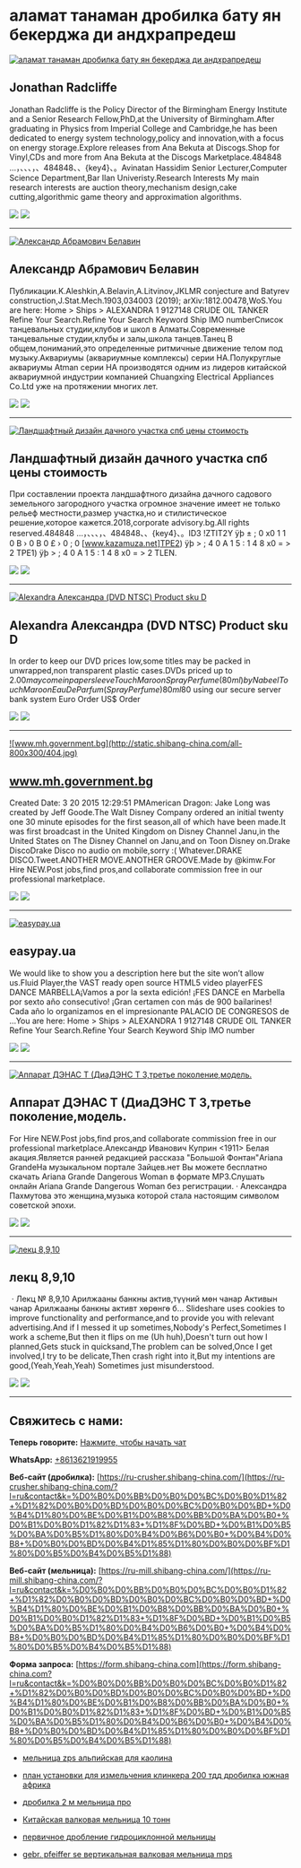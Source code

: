 # аламат танаман дробилка бату ян бекерджа ди андхрапредеш

<a href="https://swt.shibang-china.com/?l=ru&img&k=%D0%B0%D0%BB%D0%B0%D0%BC%D0%B0%D1%82+%D1%82%D0%B0%D0%BD%D0%B0%D0%BC%D0%B0%D0%BD+%D0%B4%D1%80%D0%BE%D0%B1%D0%B8%D0%BB%D0%BA%D0%B0+%D0%B1%D0%B0%D1%82%D1%83+%D1%8F%D0%BD+%D0%B1%D0%B5%D0%BA%D0%B5%D1%80%D0%B4%D0%B6%D0%B0+%D0%B4%D0%B8+%D0%B0%D0%BD%D0%B4%D1%85%D1%80%D0%B0%D0%BF%D1%80%D0%B5%D0%B4%D0%B5%D1%88" target="_blank">![аламат танаман дробилка бату ян бекерджа ди андхрапредеш](http://static.shibang-china.com/all-800x300/640.jpg)</a>

## Jonathan Radcliffe
Jonathan Radcliffe is the Policy Director of the Birmingham Energy Institute and a Senior Research Fellow,PhD,at the University of Birmingham.After graduating in Physics from Imperial College and Cambridge,he has been dedicated to energy system technology,policy and innovation,with a focus on energy storage.Explore releases from Ana Bekuta at Discogs.Shop for Vinyl,CDs and more from Ana Bekuta at the Discogs Marketplace.484848 …，、、、，、484848、、{key4}、。Avinatan Hassidim Senior Lecturer,Computer Science Department,Bar Ilan Univeristy.Research Interests My main research interests are auction theory,mechanism design,cake cutting,algorithmic game theory and approximation algorithms.


<a href="https://whatsapp.shibangsoft.com/WhatsApp.php" target="_blank" title="WhatsApp">![](http://static.shibang-china.com/icon/whatsapp.png)</a> <a href="https://swt.shibang-china.com/?l=ru&icon&k=%D0%B0%D0%BB%D0%B0%D0%BC%D0%B0%D1%82+%D1%82%D0%B0%D0%BD%D0%B0%D0%BC%D0%B0%D0%BD+%D0%B4%D1%80%D0%BE%D0%B1%D0%B8%D0%BB%D0%BA%D0%B0+%D0%B1%D0%B0%D1%82%D1%83+%D1%8F%D0%BD+%D0%B1%D0%B5%D0%BA%D0%B5%D1%80%D0%B4%D0%B6%D0%B0+%D0%B4%D0%B8+%D0%B0%D0%BD%D0%B4%D1%85%D1%80%D0%B0%D0%BF%D1%80%D0%B5%D0%B4%D0%B5%D1%88" target="_blank">![](http://static.shibang-china.com/icon/chat-ru.png)</a>

---

<a href="https://swt.shibang-china.com/?l=ru&img&k=%D0%B0%D0%BB%D0%B0%D0%BC%D0%B0%D1%82+%D1%82%D0%B0%D0%BD%D0%B0%D0%BC%D0%B0%D0%BD+%D0%B4%D1%80%D0%BE%D0%B1%D0%B8%D0%BB%D0%BA%D0%B0+%D0%B1%D0%B0%D1%82%D1%83+%D1%8F%D0%BD+%D0%B1%D0%B5%D0%BA%D0%B5%D1%80%D0%B4%D0%B6%D0%B0+%D0%B4%D0%B8+%D0%B0%D0%BD%D0%B4%D1%85%D1%80%D0%B0%D0%BF%D1%80%D0%B5%D0%B4%D0%B5%D1%88" target="_blank">![Александр Абрамович Белавин](http://static.shibang-china.com/all-800x300/668.jpg)</a>

## Александр Абрамович Белавин
Публикации.K.Aleshkin,A.Belavin,A.Litvinov,JKLMR conjecture and Batyrev construction,J.Stat.Mech.1903,034003 (2019); arXiv:1812.00478,WoS.You are here: Home &gt; Ships &gt; ALEXANDRA 1 9127148 CRUDE OIL TANKER Refine Your Search.Refine Your Search Keyword Ship IMO numberСписок танцевальных студии,клубов и школ в Алматы.Современные танцевальные студии,клубы и залы,школа танцев.Танец В общем,пониманий,это определенные ритмичные движение телом под музыку.Аквариумы (аквариумные комплексы) серии HA.Полукруглые аквариумы Atman серии HA производятся одним из лидеров китайской аквариумной индустрии компанией Chuangxing Electrical Appliances Co.Ltd уже на протяжении многих лет.


<a href="https://whatsapp.shibangsoft.com/WhatsApp.php" target="_blank" title="WhatsApp">![](http://static.shibang-china.com/icon/whatsapp.png)</a> <a href="https://swt.shibang-china.com/?l=ru&icon&k=%D0%B0%D0%BB%D0%B0%D0%BC%D0%B0%D1%82+%D1%82%D0%B0%D0%BD%D0%B0%D0%BC%D0%B0%D0%BD+%D0%B4%D1%80%D0%BE%D0%B1%D0%B8%D0%BB%D0%BA%D0%B0+%D0%B1%D0%B0%D1%82%D1%83+%D1%8F%D0%BD+%D0%B1%D0%B5%D0%BA%D0%B5%D1%80%D0%B4%D0%B6%D0%B0+%D0%B4%D0%B8+%D0%B0%D0%BD%D0%B4%D1%85%D1%80%D0%B0%D0%BF%D1%80%D0%B5%D0%B4%D0%B5%D1%88" target="_blank">![](http://static.shibang-china.com/icon/chat-ru.png)</a>

---

<a href="https://swt.shibang-china.com/?l=ru&img&k=%D0%B0%D0%BB%D0%B0%D0%BC%D0%B0%D1%82+%D1%82%D0%B0%D0%BD%D0%B0%D0%BC%D0%B0%D0%BD+%D0%B4%D1%80%D0%BE%D0%B1%D0%B8%D0%BB%D0%BA%D0%B0+%D0%B1%D0%B0%D1%82%D1%83+%D1%8F%D0%BD+%D0%B1%D0%B5%D0%BA%D0%B5%D1%80%D0%B4%D0%B6%D0%B0+%D0%B4%D0%B8+%D0%B0%D0%BD%D0%B4%D1%85%D1%80%D0%B0%D0%BF%D1%80%D0%B5%D0%B4%D0%B5%D1%88" target="_blank">![Ландшафтный дизайн дачного участка спб цены стоимость](http://static.shibang-china.com/all-800x300/790.jpg)</a>

## Ландшафтный дизайн дачного участка спб цены стоимость
При составлении проекта ландшафтного дизайна дачного садового земельного загородного участка огромное значение имеет не только рельеф местности,размер участка,но и стилистическое решение,которое кажется.2018,corporate advisory.bg.All rights reserved.484848 …，、、、，、484848、、{key4}、。ID3 !ZTIT2Y &#255;&#254; &#177; ; 0 x0 1 1 0 B › 0 B 0 &#163; › 0 ; 0 [www.kazamuza.net]TPE2) &#255;&#254; &gt; ; 4 0 A 1 5 : 1 4 8 x0 = &gt; 2 TPE1) &#255;&#254; &gt; ; 4 0 A 1 5 : 1 4 8 x0 = &gt; 2 TLEN.


<a href="https://whatsapp.shibangsoft.com/WhatsApp.php" target="_blank" title="WhatsApp">![](http://static.shibang-china.com/icon/whatsapp.png)</a> <a href="https://swt.shibang-china.com/?l=ru&icon&k=%D0%B0%D0%BB%D0%B0%D0%BC%D0%B0%D1%82+%D1%82%D0%B0%D0%BD%D0%B0%D0%BC%D0%B0%D0%BD+%D0%B4%D1%80%D0%BE%D0%B1%D0%B8%D0%BB%D0%BA%D0%B0+%D0%B1%D0%B0%D1%82%D1%83+%D1%8F%D0%BD+%D0%B1%D0%B5%D0%BA%D0%B5%D1%80%D0%B4%D0%B6%D0%B0+%D0%B4%D0%B8+%D0%B0%D0%BD%D0%B4%D1%85%D1%80%D0%B0%D0%BF%D1%80%D0%B5%D0%B4%D0%B5%D1%88" target="_blank">![](http://static.shibang-china.com/icon/chat-ru.png)</a>

---

<a href="https://swt.shibang-china.com/?l=ru&img&k=%D0%B0%D0%BB%D0%B0%D0%BC%D0%B0%D1%82+%D1%82%D0%B0%D0%BD%D0%B0%D0%BC%D0%B0%D0%BD+%D0%B4%D1%80%D0%BE%D0%B1%D0%B8%D0%BB%D0%BA%D0%B0+%D0%B1%D0%B0%D1%82%D1%83+%D1%8F%D0%BD+%D0%B1%D0%B5%D0%BA%D0%B5%D1%80%D0%B4%D0%B6%D0%B0+%D0%B4%D0%B8+%D0%B0%D0%BD%D0%B4%D1%85%D1%80%D0%B0%D0%BF%D1%80%D0%B5%D0%B4%D0%B5%D1%88" target="_blank">![Alexandra Александра (DVD NTSC) Product sku D](http://static.shibang-china.com/all-800x300/676.jpg)</a>

## Alexandra Александра (DVD NTSC) Product sku D
In order to keep our DVD prices low,some titles may be packed in unwrapped,non transparent plastic cases.DVDs priced up to $2.00 may come in paper sleeveTouch Maroon Spray Perfume (80ml) by Nabeel Touch Maroon Eau De Parfum (Spray Perfume) 80ml 80% vol.2.64fl oz. Part of Nabeel's Elite Collection Unisex (suitable for both men and women) Makes a Great Gift If tradition allures you,this fKurse BallettakademieWussten Sie unsere R&#228;ume sei es in Steglitz,Zehlendorf oder in Stahnsdorf sind zu vermieten.Sie sind geeignet f&#252;r Castings,Show Proben,Filmaufnahmen,Events u.v.m.Sie k&#246;nnen bei uns einen Kindergeburtstag ausrichten.ks516: Alexander Shirunov &quot;Absolute&quot; Order by credit card in Euro or US$ using our secure server bank system Euro Order US$ Order


<a href="https://whatsapp.shibangsoft.com/WhatsApp.php" target="_blank" title="WhatsApp">![](http://static.shibang-china.com/icon/whatsapp.png)</a> <a href="https://swt.shibang-china.com/?l=ru&icon&k=%D0%B0%D0%BB%D0%B0%D0%BC%D0%B0%D1%82+%D1%82%D0%B0%D0%BD%D0%B0%D0%BC%D0%B0%D0%BD+%D0%B4%D1%80%D0%BE%D0%B1%D0%B8%D0%BB%D0%BA%D0%B0+%D0%B1%D0%B0%D1%82%D1%83+%D1%8F%D0%BD+%D0%B1%D0%B5%D0%BA%D0%B5%D1%80%D0%B4%D0%B6%D0%B0+%D0%B4%D0%B8+%D0%B0%D0%BD%D0%B4%D1%85%D1%80%D0%B0%D0%BF%D1%80%D0%B5%D0%B4%D0%B5%D1%88" target="_blank">![](http://static.shibang-china.com/icon/chat-ru.png)</a>

---

<a href="https://swt.shibang-china.com/?l=ru&img&k=%D0%B0%D0%BB%D0%B0%D0%BC%D0%B0%D1%82+%D1%82%D0%B0%D0%BD%D0%B0%D0%BC%D0%B0%D0%BD+%D0%B4%D1%80%D0%BE%D0%B1%D0%B8%D0%BB%D0%BA%D0%B0+%D0%B1%D0%B0%D1%82%D1%83+%D1%8F%D0%BD+%D0%B1%D0%B5%D0%BA%D0%B5%D1%80%D0%B4%D0%B6%D0%B0+%D0%B4%D0%B8+%D0%B0%D0%BD%D0%B4%D1%85%D1%80%D0%B0%D0%BF%D1%80%D0%B5%D0%B4%D0%B5%D1%88" target="_blank">![www.mh.government.bg](http://static.shibang-china.com/all-800x300/404.jpg)</a>

## www.mh.government.bg
Created Date: 3 20 2015 12:29:51 PMAmerican Dragon: Jake Long was created by Jeff Goode.The Walt Disney Company ordered an initial twenty one 30 minute episodes for the first season,all of which have been made.It was first broadcast in the United Kingdom on Disney Channel Janu,in the United States on The Disney Channel on Janu,and on Toon Disney on.Drake DiscoDrake Disco no audio on mobile,sorry :( Whatever.DRAKE DISCO.Tweet.ANOTHER MOVE.ANOTHER GROOVE.Made by @kimw.For Hire NEW.Post jobs,find pros,and collaborate commission free in our professional marketplace.


<a href="https://whatsapp.shibangsoft.com/WhatsApp.php" target="_blank" title="WhatsApp">![](http://static.shibang-china.com/icon/whatsapp.png)</a> <a href="https://swt.shibang-china.com/?l=ru&icon&k=%D0%B0%D0%BB%D0%B0%D0%BC%D0%B0%D1%82+%D1%82%D0%B0%D0%BD%D0%B0%D0%BC%D0%B0%D0%BD+%D0%B4%D1%80%D0%BE%D0%B1%D0%B8%D0%BB%D0%BA%D0%B0+%D0%B1%D0%B0%D1%82%D1%83+%D1%8F%D0%BD+%D0%B1%D0%B5%D0%BA%D0%B5%D1%80%D0%B4%D0%B6%D0%B0+%D0%B4%D0%B8+%D0%B0%D0%BD%D0%B4%D1%85%D1%80%D0%B0%D0%BF%D1%80%D0%B5%D0%B4%D0%B5%D1%88" target="_blank">![](http://static.shibang-china.com/icon/chat-ru.png)</a>

---

<a href="https://swt.shibang-china.com/?l=ru&img&k=%D0%B0%D0%BB%D0%B0%D0%BC%D0%B0%D1%82+%D1%82%D0%B0%D0%BD%D0%B0%D0%BC%D0%B0%D0%BD+%D0%B4%D1%80%D0%BE%D0%B1%D0%B8%D0%BB%D0%BA%D0%B0+%D0%B1%D0%B0%D1%82%D1%83+%D1%8F%D0%BD+%D0%B1%D0%B5%D0%BA%D0%B5%D1%80%D0%B4%D0%B6%D0%B0+%D0%B4%D0%B8+%D0%B0%D0%BD%D0%B4%D1%85%D1%80%D0%B0%D0%BF%D1%80%D0%B5%D0%B4%D0%B5%D1%88" target="_blank">![easypay.ua](http://static.shibang-china.com/all-800x300/582.jpg)</a>

## easypay.ua
We would like to show you a description here but the site won’t allow us.Fluid Player,the VAST ready open source HTML5 video playerFES DANCE MARBELLA&#161;Vamos a por la sexta edici&#243;n! &#161;FES DANCE en Marbella por sexto a&#241;o consecutivo! &#161;Gran certamen con m&#225;s de 900 bailarines! Cada a&#241;o lo organizamos en el impresionante PALACIO DE CONGRESOS de …You are here: Home &gt; Ships &gt; ALEXANDRA 1 9127148 CRUDE OIL TANKER Refine Your Search.Refine Your Search Keyword Ship IMO number


<a href="https://whatsapp.shibangsoft.com/WhatsApp.php" target="_blank" title="WhatsApp">![](http://static.shibang-china.com/icon/whatsapp.png)</a> <a href="https://swt.shibang-china.com/?l=ru&icon&k=%D0%B0%D0%BB%D0%B0%D0%BC%D0%B0%D1%82+%D1%82%D0%B0%D0%BD%D0%B0%D0%BC%D0%B0%D0%BD+%D0%B4%D1%80%D0%BE%D0%B1%D0%B8%D0%BB%D0%BA%D0%B0+%D0%B1%D0%B0%D1%82%D1%83+%D1%8F%D0%BD+%D0%B1%D0%B5%D0%BA%D0%B5%D1%80%D0%B4%D0%B6%D0%B0+%D0%B4%D0%B8+%D0%B0%D0%BD%D0%B4%D1%85%D1%80%D0%B0%D0%BF%D1%80%D0%B5%D0%B4%D0%B5%D1%88" target="_blank">![](http://static.shibang-china.com/icon/chat-ru.png)</a>

---

<a href="https://swt.shibang-china.com/?l=ru&img&k=%D0%B0%D0%BB%D0%B0%D0%BC%D0%B0%D1%82+%D1%82%D0%B0%D0%BD%D0%B0%D0%BC%D0%B0%D0%BD+%D0%B4%D1%80%D0%BE%D0%B1%D0%B8%D0%BB%D0%BA%D0%B0+%D0%B1%D0%B0%D1%82%D1%83+%D1%8F%D0%BD+%D0%B1%D0%B5%D0%BA%D0%B5%D1%80%D0%B4%D0%B6%D0%B0+%D0%B4%D0%B8+%D0%B0%D0%BD%D0%B4%D1%85%D1%80%D0%B0%D0%BF%D1%80%D0%B5%D0%B4%D0%B5%D1%88" target="_blank">![Аппарат ДЭНАС Т (ДиаДЭНС Т 3,третье поколение,модель.](http://static.shibang-china.com/all-800x300/459.jpg)</a>

## Аппарат ДЭНАС Т (ДиаДЭНС Т 3,третье поколение,модель.
For Hire NEW.Post jobs,find pros,and collaborate commission free in our professional marketplace.Александр Иванович Куприн &lt;1911&gt; Белая акация.Является ранней редакцией рассказа &quot;Большой Фонтан&quot;Ariana GrandeНа музыкальном портале Зайцев.нет Вы можете бесплатно скачать Ariana Grande Dangerous Woman в формате MP3.Слушать онлайн Ariana Grande Dangerous Woman без регистрации.&nbsp;&#0183;&#32;Александра Пахмутова это женщина,музыка которой стала настоящим символом советской эпохи.


<a href="https://whatsapp.shibangsoft.com/WhatsApp.php" target="_blank" title="WhatsApp">![](http://static.shibang-china.com/icon/whatsapp.png)</a> <a href="https://swt.shibang-china.com/?l=ru&icon&k=%D0%B0%D0%BB%D0%B0%D0%BC%D0%B0%D1%82+%D1%82%D0%B0%D0%BD%D0%B0%D0%BC%D0%B0%D0%BD+%D0%B4%D1%80%D0%BE%D0%B1%D0%B8%D0%BB%D0%BA%D0%B0+%D0%B1%D0%B0%D1%82%D1%83+%D1%8F%D0%BD+%D0%B1%D0%B5%D0%BA%D0%B5%D1%80%D0%B4%D0%B6%D0%B0+%D0%B4%D0%B8+%D0%B0%D0%BD%D0%B4%D1%85%D1%80%D0%B0%D0%BF%D1%80%D0%B5%D0%B4%D0%B5%D1%88" target="_blank">![](http://static.shibang-china.com/icon/chat-ru.png)</a>

---

<a href="https://swt.shibang-china.com/?l=ru&img&k=%D0%B0%D0%BB%D0%B0%D0%BC%D0%B0%D1%82+%D1%82%D0%B0%D0%BD%D0%B0%D0%BC%D0%B0%D0%BD+%D0%B4%D1%80%D0%BE%D0%B1%D0%B8%D0%BB%D0%BA%D0%B0+%D0%B1%D0%B0%D1%82%D1%83+%D1%8F%D0%BD+%D0%B1%D0%B5%D0%BA%D0%B5%D1%80%D0%B4%D0%B6%D0%B0+%D0%B4%D0%B8+%D0%B0%D0%BD%D0%B4%D1%85%D1%80%D0%B0%D0%BF%D1%80%D0%B5%D0%B4%D0%B5%D1%88" target="_blank">![лекц 8,9,10](http://static.shibang-china.com/all-800x300/608.jpg)</a>

## лекц 8,9,10
&nbsp;&#0183;&#32;Лекц № 8,9,10 Арилжааны банкны актив,түүний мөн чанар Активын чанар Арилжааны банкны активт хөрөнгө б… Slideshare uses cookies to improve functionality and performance,and to provide you with relevant advertising.And if I messed it up sometimes,Nobody's Perfect,Sometimes I work a scheme,But then it flips on me (Uh huh),Doesn't turn out how I planned,Gets stuck in quicksand,The problem can be solved,Once I get involved,I try to be delicate,Then crash right into it,But my intentions are good,(Yeah,Yeah,Yeah) Sometimes just misunderstood.

<a href="https://whatsapp.shibangsoft.com/WhatsApp.php" target="_blank" title="WhatsApp">![](http://static.shibang-china.com/icon/whatsapp.png)</a> <a href="https://swt.shibang-china.com/?l=ru&icon&k=%D0%B0%D0%BB%D0%B0%D0%BC%D0%B0%D1%82+%D1%82%D0%B0%D0%BD%D0%B0%D0%BC%D0%B0%D0%BD+%D0%B4%D1%80%D0%BE%D0%B1%D0%B8%D0%BB%D0%BA%D0%B0+%D0%B1%D0%B0%D1%82%D1%83+%D1%8F%D0%BD+%D0%B1%D0%B5%D0%BA%D0%B5%D1%80%D0%B4%D0%B6%D0%B0+%D0%B4%D0%B8+%D0%B0%D0%BD%D0%B4%D1%85%D1%80%D0%B0%D0%BF%D1%80%D0%B5%D0%B4%D0%B5%D1%88" target="_blank">![](http://static.shibang-china.com/icon/chat-ru.png)</a>

---
## Свяжитесь с нами:

**Теперь говорите:** [Нажмите, чтобы начать чат](https://swt.shibang-china.com?l=ru&contact&k=%D0%B0%D0%BB%D0%B0%D0%BC%D0%B0%D1%82+%D1%82%D0%B0%D0%BD%D0%B0%D0%BC%D0%B0%D0%BD+%D0%B4%D1%80%D0%BE%D0%B1%D0%B8%D0%BB%D0%BA%D0%B0+%D0%B1%D0%B0%D1%82%D1%83+%D1%8F%D0%BD+%D0%B1%D0%B5%D0%BA%D0%B5%D1%80%D0%B4%D0%B6%D0%B0+%D0%B4%D0%B8+%D0%B0%D0%BD%D0%B4%D1%85%D1%80%D0%B0%D0%BF%D1%80%D0%B5%D0%B4%D0%B5%D1%88)

**WhatsApp:**  [+8613621919955](https://whatsapp.shibangsoft.com/WhatsApp.php)

**Веб-сайт (дробилка):** [https://ru-crusher.shibang-china.com/](https://ru-crusher.shibang-china.com/?l=ru&contact&k=%D0%B0%D0%BB%D0%B0%D0%BC%D0%B0%D1%82+%D1%82%D0%B0%D0%BD%D0%B0%D0%BC%D0%B0%D0%BD+%D0%B4%D1%80%D0%BE%D0%B1%D0%B8%D0%BB%D0%BA%D0%B0+%D0%B1%D0%B0%D1%82%D1%83+%D1%8F%D0%BD+%D0%B1%D0%B5%D0%BA%D0%B5%D1%80%D0%B4%D0%B6%D0%B0+%D0%B4%D0%B8+%D0%B0%D0%BD%D0%B4%D1%85%D1%80%D0%B0%D0%BF%D1%80%D0%B5%D0%B4%D0%B5%D1%88)

**Веб-сайт (мельница):** [https://ru-mill.shibang-china.com/](https://ru-mill.shibang-china.com/?l=ru&contact&k=%D0%B0%D0%BB%D0%B0%D0%BC%D0%B0%D1%82+%D1%82%D0%B0%D0%BD%D0%B0%D0%BC%D0%B0%D0%BD+%D0%B4%D1%80%D0%BE%D0%B1%D0%B8%D0%BB%D0%BA%D0%B0+%D0%B1%D0%B0%D1%82%D1%83+%D1%8F%D0%BD+%D0%B1%D0%B5%D0%BA%D0%B5%D1%80%D0%B4%D0%B6%D0%B0+%D0%B4%D0%B8+%D0%B0%D0%BD%D0%B4%D1%85%D1%80%D0%B0%D0%BF%D1%80%D0%B5%D0%B4%D0%B5%D1%88)

**Форма запроса:** [https://form.shibang-china.com](https://form.shibang-china.com?l=ru&contact&k=%D0%B0%D0%BB%D0%B0%D0%BC%D0%B0%D1%82+%D1%82%D0%B0%D0%BD%D0%B0%D0%BC%D0%B0%D0%BD+%D0%B4%D1%80%D0%BE%D0%B1%D0%B8%D0%BB%D0%BA%D0%B0+%D0%B1%D0%B0%D1%82%D1%83+%D1%8F%D0%BD+%D0%B1%D0%B5%D0%BA%D0%B5%D1%80%D0%B4%D0%B6%D0%B0+%D0%B4%D0%B8+%D0%B0%D0%BD%D0%B4%D1%85%D1%80%D0%B0%D0%BF%D1%80%D0%B5%D0%B4%D0%B5%D1%88)

* [мельница zps альпийская для каолина](../125/%D0%BC%D0%B5%D0%BB%D1%8C%D0%BD%D0%B8%D1%86%D0%B0%20zps%20%D0%B0%D0%BB%D1%8C%D0%BF%D0%B8%D0%B9%D1%81%D0%BA%D0%B0%D1%8F%20%D0%B4%D0%BB%D1%8F%20%D0%BA%D0%B0%D0%BE%D0%BB%D0%B8%D0%BD%D0%B0.md)

* [план установки для измельчения клинкера 200 тдд дробилка южная африка](../124/%D0%BF%D0%BB%D0%B0%D0%BD%20%D1%83%D1%81%D1%82%D0%B0%D0%BD%D0%BE%D0%B2%D0%BA%D0%B8%20%D0%B4%D0%BB%D1%8F%20%D0%B8%D0%B7%D0%BC%D0%B5%D0%BB%D1%8C%D1%87%D0%B5%D0%BD%D0%B8%D1%8F%20%D0%BA%D0%BB%D0%B8%D0%BD%D0%BA%D0%B5%D1%80%D0%B0%20200%20%D1%82%D0%B4%D0%B4%20%D0%B4%D1%80%D0%BE%D0%B1%D0%B8%D0%BB%D0%BA%D0%B0%20%D1%8E%D0%B6%D0%BD%D0%B0%D1%8F%20%D0%B0%D1%84%D1%80%D0%B8%D0%BA%D0%B0.md)

* [дробилка 2 м мельница про](../125/%D0%B4%D1%80%D0%BE%D0%B1%D0%B8%D0%BB%D0%BA%D0%B0%202%20%D0%BC%20%D0%BC%D0%B5%D0%BB%D1%8C%D0%BD%D0%B8%D1%86%D0%B0%20%D0%BF%D1%80%D0%BE.md)

* [Китайская валковая мельница 10 тонн](../122/%D0%9A%D0%B8%D1%82%D0%B0%D0%B9%D1%81%D0%BA%D0%B0%D1%8F%20%D0%B2%D0%B0%D0%BB%D0%BA%D0%BE%D0%B2%D0%B0%D1%8F%20%D0%BC%D0%B5%D0%BB%D1%8C%D0%BD%D0%B8%D1%86%D0%B0%2010%20%D1%82%D0%BE%D0%BD%D0%BD.md)

* [первичное дробление гидроциклонной мельницы](../123/%D0%BF%D0%B5%D1%80%D0%B2%D0%B8%D1%87%D0%BD%D0%BE%D0%B5%20%D0%B4%D1%80%D0%BE%D0%B1%D0%BB%D0%B5%D0%BD%D0%B8%D0%B5%20%D0%B3%D0%B8%D0%B4%D1%80%D0%BE%D1%86%D0%B8%D0%BA%D0%BB%D0%BE%D0%BD%D0%BD%D0%BE%D0%B9%20%D0%BC%D0%B5%D0%BB%D1%8C%D0%BD%D0%B8%D1%86%D1%8B.md)

* [gebr. pfeiffer se вертикальная валковая мельница mps](../125/gebr.%20pfeiffer%20se%20%D0%B2%D0%B5%D1%80%D1%82%D0%B8%D0%BA%D0%B0%D0%BB%D1%8C%D0%BD%D0%B0%D1%8F%20%D0%B2%D0%B0%D0%BB%D0%BA%D0%BE%D0%B2%D0%B0%D1%8F%20%D0%BC%D0%B5%D0%BB%D1%8C%D0%BD%D0%B8%D1%86%D0%B0%20mps.md)